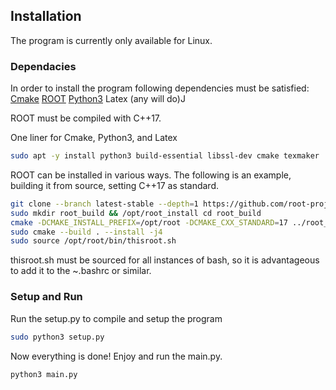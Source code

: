 ## Installation

The program is currently only available for Linux.

### Dependacies

In order to install the program following dependencies must be satisfied:
[Cmake](https://cmake.org/download/)
[ROOT](https://root.cern/install/)
[Python3](https://www.python.org/downloads/)
Latex (any will do)J

ROOT must be compiled with C++17.

One liner for Cmake, Python3, and Latex
```bash
sudo apt -y install python3 build-essential libssl-dev cmake texmaker
```

ROOT can be installed in various ways. The following is an example, building it from source, setting C++17 as standard.

```bash
git clone --branch latest-stable --depth=1 https://github.com/root-project/root.git root_src
sudo mkdir root_build && /opt/root_install cd root_build
cmake -DCMAKE_INSTALL_PREFIX=/opt/root -DCMAKE_CXX_STANDARD=17 ../root_src
sudo cmake --build . --install -j4
sudo source /opt/root/bin/thisroot.sh
```
thisroot.sh must be sourced for all instances of bash, so it is advantageous to add it to the ~.bashrc or similar.

### Setup and Run

Run the setup.py to compile and setup the program
```bash
sudo python3 setup.py
```

Now everything is done! Enjoy and run the main.py.
```bash
python3 main.py
```

